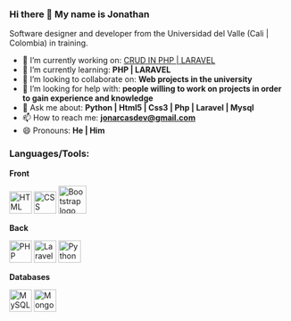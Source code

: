 ### Hi there 👋 My name is Jonathan
Software designer and developer from the Universidad del Valle (Cali | Colombia) in training.

- 🔭 I’m currently working on: <a href="https://github.com/JonarcasDev/CRUD">CRUD IN PHP | LARAVEL</a>
- 🌱 I’m currently learning: <strong> PHP | LARAVEL </strong>
- 👯 I’m looking to collaborate on: <strong> Web projects in the university </strong>
- 🤔 I’m looking for help with: <strong> people willing to work on projects in order to gain experience and knowledge </strong>
- 💬 Ask me about: <strong> Python | Html5 | Css3 | Php | Laravel | Mysql </strong>
- 📫 How to reach me: <strong> jonarcasdev@gmail.com </strong>
- 😄 Pronouns: <strong> He | Him</strong>

### Languages/Tools:
<strong> Front</strong>
<p><img class="larger" src="https://cdn.worldvectorlogo.com/logos/html-1.svg" width=40px alt="HTML logo vector">
<img class="larger" src="https://cdn.worldvectorlogo.com/logos/css-3.svg" width=40px alt="CSS logo vector">
<img class="larger" src="https://cdn.worldvectorlogo.com/logos/bootstrap-4.svg" width=50px alt="Bootstrap logo vector">
  
<strong> Back</strong>
<p><img class="larger" src="https://cdn.worldvectorlogo.com/logos/php-1.svg" width=40px alt="PHP logo vector">
<img class="larger" src="https://cdn.worldvectorlogo.com/logos/laravel-2.svg" width=40px alt="Laravel logo vector">
<img class="larger" src="https://cdn.worldvectorlogo.com/logos/python-5.svg" width=40px alt="Python logo vector">
  
<strong> Databases</strong>
<p><img class="larger" src="https://cdn.worldvectorlogo.com/logos/mysql-6.svg" width=40px  alt="MySQL logo vector">
<img class="larger" src="https://cdn.worldvectorlogo.com/logos/mongodb-icon-1.svg" width=40px  alt="MongoDB Icon logo vector">
  




